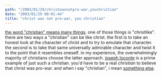 ```yaml
---
path: "/2003/01/29/christwasnotpro-war,youchristian" 
date: "2003/01/29 00:01:44" 
title: "christ was not pro-war, you christian" 
---
```

<a href="http://dictionary.reference.com/search?q=christian">the word "christian" means many things</a>. one of those things is "christlike". there are two ways a "christian" can be like christ. the first is to take an honest look at the character of christ and to try to emulate that character. the second is to take that same universally admirable character and twist it to the point that it resembles oneself. in my experience, the overwhelmingly majority of christians choose the latter approach. <a href="http://www.nytimes.com/2003/01/28/opinion/28LOCO.html?ex=1044334800&amp;en=ac051daf06661d72&amp;ei=5007&amp;partner=USERLAND">joseph loconte</a> is a prime example of just such a christian. you'd have to be a real *christian* to believe that christ was pro-war. and when i say "christian", i mean <a href="http://dictionary.reference.com/search?q=sophist">something else</a>.